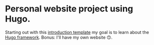 # Personal website project using Hugo.
Starting out with this [introduction template](https://github.com/victoriadrake/hugo-theme-introduction) my goal is to learn about the [Hugo framework](https://gohugo.io/). Bonus: I'll have my own website :upside_down_face:. 
